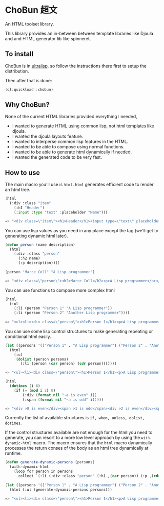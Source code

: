 # ChoBun 超文

An HTML toolset library.

This library provides an in-between between template libraries like Djoula and and HTML generator lib like spinneret.

## To install

ChoBun is in [ultralisp](https://ultralisp.org/), so follow the instructions there first to setup the distribution.

Then after that is done:

```lisp
(ql:quickload :chobun)
```

## Why ChoBun?

None of the current HTML libraries provided everything I needed,

* I wanted to generate HTML using common lisp, not html templates like djoula.
* I wanted the djoula layouts feature.
* I wanted to interperse common lisp features in the HTML.
* I wanted to be able to compose using normal functions.
* I wanted to be able to generate html dynamically if needed.
* I wanted the generated code to be very fast.

## How to use

The main macro you'll use is `html`. `html` generates efficient code to render an html tree.

```lisp
(html
  (:div :class "item" 
    (:h1 "Header")
    (:input :type "text" :placeholder "Name")))

=> "<div class=\"item\"><h1>Header</h1><input type=\"text\" placeholder=\"Name\"></input></div>"
```

You can use lisp values as you need in any place except the tag (we'll get to generating dynamic html later).

```lisp
(defun person (name description)
  (html
    (:div :class "person"
	  (:h2 name)
	  (:p description))))
	  
(person "Marce Coll" "A Lisp programmer")

=> "<div class=\"person\"><h2>Marce Coll</h2><p>A Lisp programmer</p></div>"
```

You can use functions to compose more complex html

```lisp
(html
  (:ul
    (:li (person "Person 1" "A Lisp programmer"))
	(:li (person "Person 2" "Another Lisp programmer"))))
	
=> "<ul><li><div class=\"person\"><h1>Person 1</h1><p>A Lisp programmer</p></div></li><li><div class=\"person\"><h1>Person 2</h1><p>Another Lisp programmer</p></div></li></ul>"
```

You can use some lisp control structures to make generating repeating or conditional html easily.

```lisp
(let ((persons '(("Person 1" . "A Lisp programmer") ("Person 2" . "Another Lisp Programmer"))))
  (html
    (:ul
     (dolist (person persons)
	   (:li (person (car person) (cdr person)))))))

=> "<ul><li><div class=\"person\"><h1>Person 1</h1><p>A Lisp programmer</p></div></li><li><div class=\"person\"><h1>Person 2</h1><p>Another Lisp programmer</p></div></li></ul>"
```

```lisp
(html
  (dotimes (i 6)
	(if (= (mod i 2) 0)
	    (:div (format nil "~a is even" i))
	    (:span (format nil "~a is odd" i)))))

=> "<div >0 is even</div><span >1 is odd</span><div >2 is even</div><span >3 is odd</span><div >4 is even</div><span >5 is odd</span>"
```

Currently the list of available structures is `if, when, unless, dolist, dotimes`.

If the control structures available are not enough for the html you need to generate, you can resort to a more low level approach by using the `with-dynamic-html` macro. The macro ensures that the `html` macro dynamically processes the return conses of the body as an html tree dynamically at runtime.

```lisp
(defun generate-dynamic-persons (persons)
  (with-dynamic-html
    (loop for person in persons
	  collect `(:li (:div :class "person" (:h1 ,(car person)) (:p ,(cdr person)))))))
	  
(let ((persons '(("Person 1" . "A Lisp programmer") ("Person 2" . "Another Lisp Programmer"))))
  (html (:ul (generate-dynamic-persons persons)))
  
=> "<ul><li><div class=\"person\"><h1>Person 1</h1><p>A Lisp programmer</p></div></li><li><div class=\"person\"><h1>Person 2</h1><p>Another Lisp programmer</p></div></li></ul>"
```
